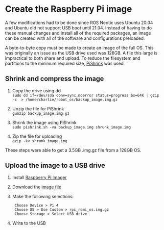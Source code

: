 # Create the Raspberry Pi image

A few modifications had to be done since ROS Neotic uses Ubuntu 20.04 and Ubuntu did not support USB boot until 21.04. Instead of having to do these manual changes and install all of the required packages, an image can be created with all of the software and configurations preloaded. 

A byte-to-byte copy must be made to create an image of the full OS. This was originally an issue as the USB drive used was 128GB. A file this large is impractical to both share and upload. To reduce the filesystem and partitions to the minimum required size, [PiShrink](https://github.com/Drewsif/PiShrink) was used.


## Shrink and compress the image

1. Copy the drive using dd  
    `sudo dd if=/dev/sda conv=sync,noerror status=progress bs=64K | gzip -c  > /home/charlie/robot_os/backup_image.img.gz`

2. Unzip the file for PiShrink  
    `gunzip backup_image.img.gz`

3. Shrink the image using PiShrink  
    `sudo pishrink.sh -va backup_image.img shrunk_image.img`

4. Zip the file for uploading  
    `gzip -kv shrunk_image.img`

These steps were able to get a 3.5GB .img.gz file from a 128GB OS.


## Upload the image to a USB drive

1. Install [Raspberry Pi Imager](https://www.raspberrypi.com/software/)

2. Download the [image file](https://drive.google.com/file/d/19PCCLNUG7Y_Z2sCio9Wgoz943875dg4B/view?usp=sharing)

3. Make the following selections:
   ```
    Choose Device > Pi 4
    Choose OS > Use Custom > rpi_romi_os.img.gz
    Choose Storage > Select USB drive
   ```
4. Write to the USB